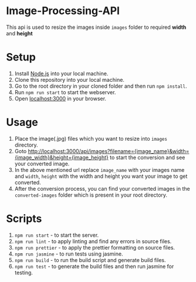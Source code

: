 # Image-Processing-API

This api is used to resize the images inside `images` folder to required **width** and **height**

# Setup

1. Install [Node.js](https://nodejs.org/en/) into your local machine.
2. Clone this repository into your local machine.
3. Go to the root directory in your cloned folder and then run `npm install`.
4. Run `npm run start` to start the webserver.
5. Open [localhost:3000](https://localhost:3000) in your browser.

# Usage

1. Place the image(.jpg) files which you want to resize into `images` directory.
2. Goto [http://localhost:3000/api/images?filename={image_name}&width={image_width}&height={image_height}](http://localhost:3000/api/images?filename=fjord&width=100&height=100) to start the conversion and see your converted image.
3. In the above mentioned url replace `image_name` with your images name and `width`, `height` with the width and height you want your image to get converted.
4. After the conversion process, you can find your converted images in the `converted-images` folder which is present in your root directory.

# Scripts

1. `npm run start` - to start the server.
2. `npm run lint` - to apply linting and find any errors in source files.
3. `npm run prettier` - to apply the prettier formatting on source files.
4. `npm run jasmine` - to run tests using jasmine.
5. `npm run build` - to run the build script and generate build files.
6. `npm run test` - to generate the build files and then run jasmine for testing.

